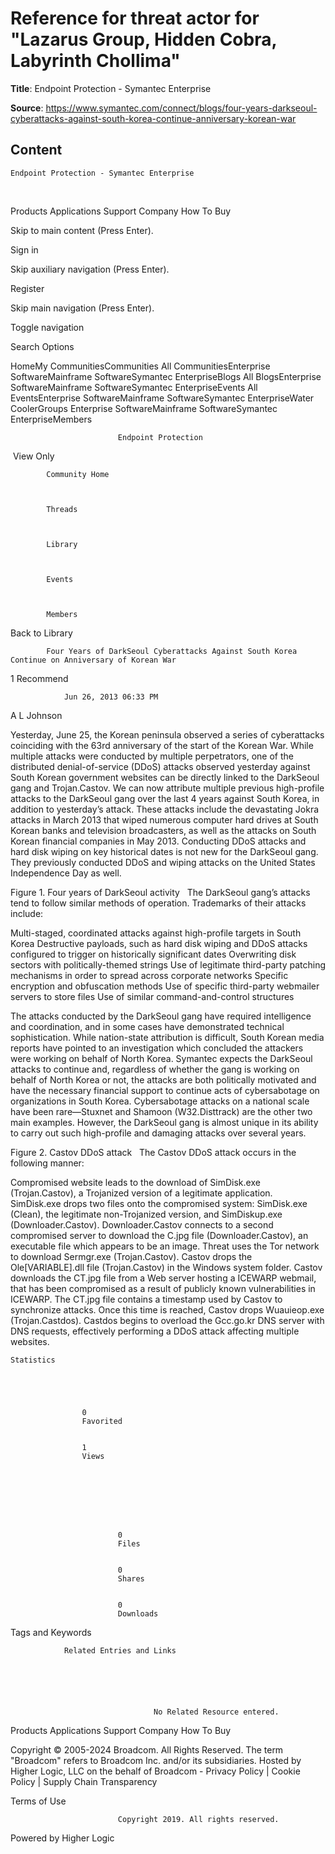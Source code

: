 # Reference for threat actor for "Lazarus Group, Hidden Cobra, Labyrinth Chollima"

**Title**: 
	Endpoint Protection - Symantec Enterprise


**Source**: https://www.symantec.com/connect/blogs/four-years-darkseoul-cyberattacks-against-south-korea-continue-anniversary-korean-war

## Content




	Endpoint Protection - Symantec Enterprise



















  
													









  


Products
Applications
Support
Company
How To Buy





  












Skip to main content (Press Enter).










Sign in






Skip auxiliary navigation (Press Enter).




Register













Skip main navigation (Press Enter).




Toggle navigation























Search Options

















HomeMy CommunitiesCommunities All CommunitiesEnterprise SoftwareMainframe SoftwareSymantec EnterpriseBlogs All BlogsEnterprise SoftwareMainframe SoftwareSymantec EnterpriseEvents All EventsEnterprise SoftwareMainframe SoftwareSymantec EnterpriseWater CoolerGroups Enterprise SoftwareMainframe SoftwareSymantec EnterpriseMembers



















							Endpoint Protection
						























 View Only

		


            Community Home
            
        

            Threads
            
        

            Library
            
        

            Events
            
        

            Members
            
        

























 Back to Library





            Four Years of DarkSeoul Cyberattacks Against South Korea Continue on Anniversary of Korean War 
            
        









1
Recommend



















                Jun 26, 2013 06:33 PM
            














A L Johnson








Yesterday, June 25, the Korean peninsula observed a series of cyberattacks coinciding with the 63rd anniversary of the start of the Korean War. While multiple attacks were conducted by multiple perpetrators, one of the distributed denial-of-service (DDoS) attacks observed yesterday against South Korean government websites can be directly linked to the DarkSeoul gang and Trojan.Castov.
We can now attribute multiple previous high-profile attacks to the DarkSeoul gang over the last 4 years against South Korea, in addition to yesterday’s attack. These attacks include the devastating Jokra attacks in March 2013 that wiped numerous computer hard drives at South Korean banks and television broadcasters, as well as the attacks on South Korean financial companies in May 2013.
Conducting DDoS attacks and hard disk wiping on key historical dates is not new for the DarkSeoul gang. They previously conducted DDoS and wiping attacks on the United States Independence Day as well.
	 


Figure 1. Four years of DarkSeoul activity
	 
The DarkSeoul gang’s attacks tend to follow similar methods of operation. Trademarks of their attacks include:

Multi-staged, coordinated attacks against high-profile targets in South Korea
Destructive payloads, such as hard disk wiping and DDoS attacks configured to trigger on historically significant dates
Overwriting disk sectors with politically-themed strings
Use of legitimate third-party patching mechanisms in order to spread across corporate networks
Specific encryption and obfuscation methods
Use of specific third-party webmailer servers to store files
Use of similar command-and-control structures

The attacks conducted by the DarkSeoul gang have required intelligence and coordination, and in some cases have demonstrated technical sophistication. While nation-state attribution is difficult, South Korean media reports have pointed to an investigation which concluded the attackers were working on behalf of North Korea. Symantec expects the DarkSeoul attacks to continue and, regardless of whether the gang is working on behalf of North Korea or not, the attacks are both politically motivated and have the necessary financial support to continue acts of cybersabotage on organizations in South Korea. Cybersabotage attacks on a national scale have been rare—Stuxnet and Shamoon (W32.Disttrack) are the other two main examples. However, the DarkSeoul gang is almost unique in its ability to carry out such high-profile and damaging attacks over several years.
	 

Figure 2. Castov DDoS attack
 
The Castov DDoS attack occurs in the following manner:

Compromised website leads to the download of SimDisk.exe (Trojan.Castov), a Trojanized version of a legitimate application.
SimDisk.exe drops two files onto the compromised system: SimDisk.exe (Clean), the legitimate non-Trojanized version, and SimDiskup.exe (Downloader.Castov).
Downloader.Castov connects to a second compromised server to download the C.jpg file (Downloader.Castov), an executable file which appears to be an image.
Threat uses the Tor network to download Sermgr.exe (Trojan.Castov).
Castov drops the Ole[VARIABLE].dll file (Trojan.Castov) in the Windows system folder.
Castov downloads the CT.jpg file from a Web server hosting a ICEWARP webmail, that has been compromised as a result of publicly known vulnerabilities in ICEWARP. The CT.jpg file contains a timestamp used by Castov to synchronize attacks.
Once this time is reached, Castov drops Wuauieop.exe (Trojan.Castdos).
Castdos begins to overload the Gcc.go.kr DNS server with DNS requests, effectively performing a DDoS attack affecting multiple websites.

























    Statistics
    




                    0
                    Favorited
                

                    1
                    Views
                







                            0
                            Files
                        

                            0
                            Shares
                        

                            0
                            Downloads
                        










Tags and Keywords











                Related Entries and Links
                
            




                                    No Related Resource entered.
                                

























Products
Applications
Support
Company
How To Buy


Copyright © 2005-2024 Broadcom. All Rights Reserved. The term "Broadcom" refers to Broadcom Inc. and/or its subsidiaries. Hosted by Higher Logic, LLC on the behalf of Broadcom - Privacy Policy | Cookie Policy | Supply Chain Transparency


Terms of Use





  
  
  
  















							Copyright 2019. All rights reserved.
						









Powered by Higher Logic
















